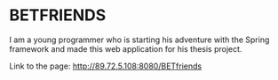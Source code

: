 # BETFRIENDS
I am a young programmer who is starting his adventure with the Spring framework and made this
web application for his thesis project. 

Link to the page: http://89.72.5.108:8080/BETfriends

